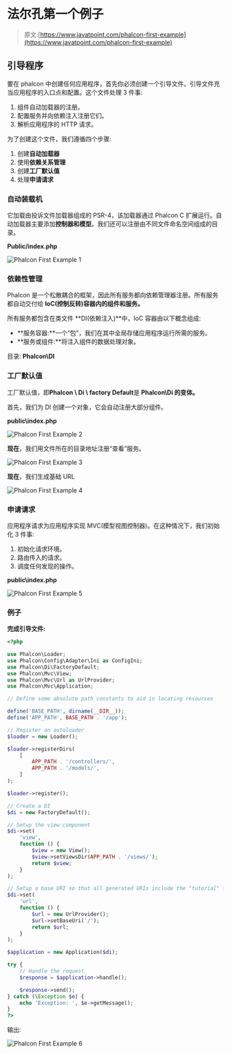 # 法尔孔第一个例子

> 原文:[https://www.javatpoint.com/phalcon-first-example](https://www.javatpoint.com/phalcon-first-example)

## 引导程序

要在 phalcon 中创建任何应用程序，首先你必须创建一个引导文件。引导文件充当应用程序的入口点和配置。这个文件处理 3 件事:

1.  组件自动加载器的注册。
2.  配置服务并向依赖注入注册它们。
3.  解析应用程序的 HTTP 请求。

为了创建这个文件，我们遵循四个步骤:

1.  创建**自动加载器**
2.  使用**依赖关系管理**
3.  创建**工厂默认值**
4.  处理**申请请求**

### 自动装载机

它加载由投诉文件加载器组成的 PSR-4，该加载器通过 Phalcon C 扩展运行。自动加载器主要添加**控制器和模型**。我们还可以注册由不同文件命名空间组成的目录。

**Public/index.php**

![Phalcon First Example 1](img/440c7e875cdb0c0f3bb659957864f7f3.png)

### 依赖性管理

Phalcon 是一个松散耦合的框架，因此所有服务都向依赖管理器注册。所有服务都自动交付给 **IoC(控制反转)容器内的组件和服务。**

所有服务都包含在类文件 **DI(依赖注入)**中，IoC 容器由以下概念组成:

*   **服务容器:**一个“包”，我们在其中全局存储应用程序运行所需的服务。
*   **服务或组件:**将注入组件的数据处理对象。

目录: **Phalcon\DI**

### 工厂默认值

工厂默认值，即**Phalcon \ Di \ factory Default**是 **Phalcon\Di 的变体。**

首先，我们为 DI 创建一个对象，它会自动注册大部分组件。

**public\index.php**

![Phalcon First Example 2](img/3e0761f464770cae4efe6111ddece4e3.png)

**现在**，我们用文件所在的目录地址注册“查看”服务。

![Phalcon First Example 3](img/30eb9ba46ea10924c99f4fa8d102a685.png)

**现在**，我们生成基础 URL

![Phalcon First Example 4](img/b4792d71dc0d57d145e92c42c5b8c8e2.png)

### 申请请求

应用程序请求为应用程序实现 MVC(模型视图控制器)。在这种情况下，我们初始化 3 件事:

1.  初始化请求环境。
2.  路由传入的请求。
3.  调度任何发现的操作。

**public\index.php**

![Phalcon First Example 5](img/55a30af8c170b86deb1315bd2c2c1aef.png)

### 例子

**完成引导文件:**

```php
<?php

use Phalcon\Loader;
use Phalcon\Config\Adapter\Ini as ConfigIni;
use Phalcon\Di\FactoryDefault;
use Phalcon\Mvc\View;
use Phalcon\Mvc\Url as UrlProvider;
use Phalcon\Mvc\Application;

// Define some absolute path constants to aid in locating resources

define('BASE_PATH', dirname(__DIR__));
define('APP_PATH', BASE_PATH . '/app');

// Register an autoloader
$loader = new Loader();

$loader->registerDirs(
    [
        APP_PATH . '/controllers/',
        APP_PATH . '/models/',
    ]
);

$loader->register();

// Create a DI
$di = new FactoryDefault();

// Setup the view component
$di->set(
    'view',
    function () {
        $view = new View();
        $view->setViewsDir(APP_PATH . '/views/');
        return $view;
    }
);

// Setup a base URI so that all generated URIs include the "tutorial" folder
$di->set(
    'url',
    function () {
        $url = new UrlProvider();
        $url->setBaseUri('/');
        return $url;
    }
);

$application = new Application($di);

try {
    // Handle the request
    $response = $application->handle();

    $response->send();
} catch (\Exception $e) {
    echo 'Exception: ', $e->getMessage();
}
?>

```

输出:

![Phalcon First Example 6](img/2eab0179e61664fca4f6a714daa4ae68.png)